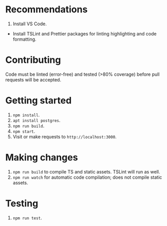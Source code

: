 # Recommendations
1. Install VS Code.
 * Install TSLint and Prettier packages for linting highlighting and code formatting.

# Contributing
Code must be linted (error-free) and tested (>80% coverage) before pull requests will be accepted.

# Getting started
1. `npm install`.
2. `apt install postgres`.
3. `npm run build`.
4. `npm start`.
5. Visit or make requests to `http://localhost:3000`.

# Making changes
1. `npm run build` to compile TS and static assets. TSLint will run as well.
2. `npm run watch` for automatic code compilation; does not compile static assets.

# Testing
1. `npm run test`.